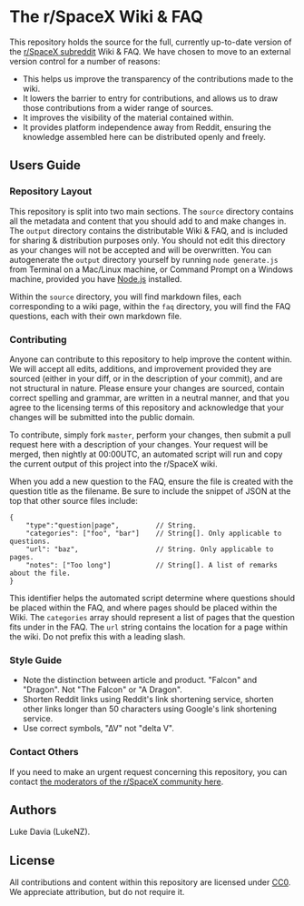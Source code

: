 # The r/SpaceX Wiki & FAQ

This repository holds the source for the full, currently up-to-date version of the [r/SpaceX subreddit](https://reddit.com/r/spacex) Wiki & FAQ. We have chosen to move to an external version control for a number of reasons:

* This helps us improve the transparency of the contributions made to the wiki.
* It lowers the barrier to entry for contributions, and allows us to draw those contributions from a wider range of sources.
* It improves the visibility of the material contained within.
* It provides platform independence away from Reddit, ensuring the knowledge assembled here can be distributed openly and freely.

## Users Guide

### Repository Layout

This repository is split into two main sections. The `source` directory contains all the metadata and content that you should add to and make changes in. The `output` directory contains the distributable Wiki & FAQ, and is included for sharing & distribution purposes only. You should not edit this directory as your changes will not be accepted and will be overwritten. You can autogenerate the `output` directory yourself by running `node generate.js` from Terminal on a Mac/Linux machine, or Command Prompt on a Windows machine, provided you have [Node.js](https://nodejs.org) installed.

Within the `source` directory, you will find markdown files, each corresponding to a wiki page, within the `faq` directory, you will find the FAQ questions, each with their own markdown file.

### Contributing

Anyone can contribute to this repository to help improve the content within. We will accept all edits, additions, and improvement provided they are sourced (either in your diff, or in the description of your commit), and are not structural in nature. Please ensure your changes are sourced, contain correct spelling and grammar, are written in a neutral manner, and that you agree to the licensing terms of this repository and acknowledge that your changes will be submitted into the public domain.

To contribute, simply fork `master`, perform your changes, then submit a pull request here with a description of your changes. Your request will be merged, then nightly at 00:00UTC, an automated script will run and copy the current output of this project into the r/SpaceX wiki.

When you add a new question to the FAQ, ensure the file is created with the question title as the filename. Be sure to include the snippet of JSON at the top that other source files include:

    {
        "type":"question|page",         // String.
        "categories": ["foo", "bar"]    // String[]. Only applicable to questions.
        "url": "baz",                   // String. Only applicable to pages.
        "notes": ["Too long"]           // String[]. A list of remarks about the file.
    }

This identifier helps the automated script determine where questions should be placed within the FAQ, and where pages should be placed within the Wiki. The `categories` array should represent a list of pages that the question fits under in the FAQ. The `url` string contains the location for a page within the wiki. Do not prefix this with a leading slash.

### Style Guide

* Note the distinction between article and product. "Falcon" and "Dragon". Not "The Falcon" or "A Dragon".
* Shorten Reddit links using Reddit's link shortening service, shorten other links longer than 50 characters using Google's link shortening service.
* Use correct symbols, "∆V" not "delta V".

### Contact Others

If you need to make an urgent request concerning this repository, you can contact [the moderators of the r/SpaceX community here](https://www.reddit.com/message/compose?to=%2Fr%2Fspacex).

## Authors

Luke Davia (LukeNZ).

## License

All contributions and content within this repository are licensed under [CC0](https://wiki.creativecommons.org/wiki/CC0). We appreciate attribution, but do not require it.
